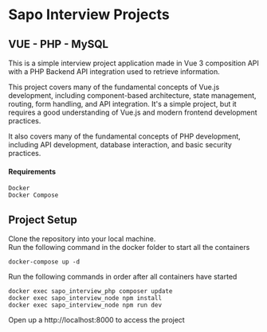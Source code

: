 # Sapo Interview Projects

## VUE - PHP - MySQL

This is a simple interview project application made in Vue 3 composition API with a PHP Backend API integration used to retrieve information.

This project covers many of the fundamental concepts of Vue.js development, including component-based architecture, state management, routing, form handling, and API integration. It's a simple project, but it requires a good understanding of Vue.js and modern frontend development practices.

It also covers many of the fundamental concepts of PHP development, including API development, database interaction, and basic security practices.

#### Requirements
```
Docker
Docker Compose
```

## Project Setup
Clone the repository into your local machine. \
Run the following command in the docker folder to start all the containers
```
docker-compose up -d
```

Run the following commands in order after all containers have started

```
docker exec sapo_interview_php composer update
docker exec sapo_interview_node npm install
docker exec sapo_interview_node npm run dev
```

Open up a http://localhost:8000 to access the project

